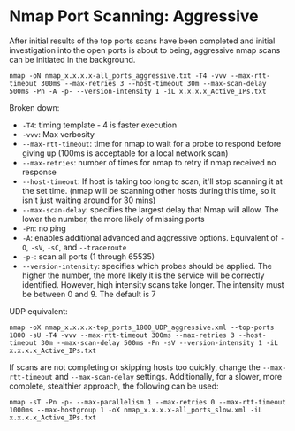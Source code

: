 # Nmap Port Scanning: Aggressive

After initial results of the top ports scans have been completed and initial investigation into the open ports is about to being, aggressive nmap scans can be initiated in the background. 
```
nmap -oN nmap_x.x.x.x-all_ports_aggressive.txt -T4 -vvv --max-rtt-timeout 300ms --max-retries 3 --host-timeout 30m --max-scan-delay 500ms -Pn -A -p- --version-intensity 1 -iL x.x.x.x_Active_IPs.txt
```
Broken down:
  - `-T4`: timing template - 4 is faster execution
  - `-vvv`: Max verbosity
  - `--max-rtt-timeout`: time for nmap to wait for a probe to respond before giving up (100ms is acceptable for a local network scan)
  - `--max-retries`: number of times for nmap to retry if nmap received no response
  - `--host-timeout`: If host is taking too long to scan, it'll stop scanning it at the set time. (nmap will be scanning other hosts during this time, so it isn't just waiting around for 30 mins)
  - `--max-scan-delay`: specifies the largest delay that Nmap will allow. The lower the number, the more likely of missing ports
  - `-Pn`: no ping
  - `-A`: enables additional advanced and aggressive options. Equivalent of `-O`, `-sV`, `-sC`, and `--traceroute`
  - `-p-`: scan all ports (1 through 65535)
  - `--version-intensity`: specifies which probes should be applied. The higher the number, the more likely it is the service will be correctly identified. However, high intensity scans take longer. The intensity must be between 0 and 9. The default is 7

UDP equivalent:
```
nmap -oX nmap_x.x.x.x-top_ports_1800_UDP_aggressive.xml --top-ports 1800 -sU -T4 -vvv --max-rtt-timeout 300ms --max-retries 3 --host-timeout 30m --max-scan-delay 500ms -Pn -sV --version-intensity 1 -iL x.x.x.x_Active_IPs.txt
```
If scans are not completing or skipping hosts too quickly, change the `--max-rtt-timeout` and `--max-scan-delay` settings. Additionally, for a slower, more complete, stealthier approach, the following can be used:
```
nmap -sT -Pn -p- --max-parallelism 1 --max-retries 0 --max-rtt-timeout 1000ms --max-hostgroup 1 -oX nmap_x.x.x.x-all_ports_slow.xml -iL x.x.x.x_Active_IPs.txt
```